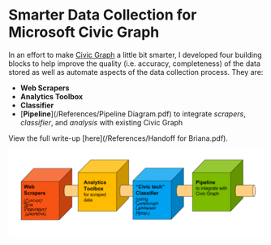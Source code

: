 # Smarter Data Collection for Microsoft Civic Graph

In an effort to make [Civic Graph](http://civicgraph.io) a little bit smarter, I developed four building blocks to help improve the quality (i.e. accuracy, completeness) of the data stored as well as automate aspects of the data collection process. They are:

* __Web Scrapers__
* __Analytics Toolbox__
* __Classifier__
* [__Pipeline__](/References/Pipeline Diagram.pdf) to integrate *scrapers*, *classifier*, and *analysis* with existing Civic Graph

View the full write-up [here](/References/Handoff for Briana.pdf).


![](blocks.png)
